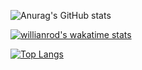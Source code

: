 ![Anurag's GitHub stats](https://github-readme-stats.vercel.app/api?username=sunwookim05&show_icons=true&theme=tokyonight)

[![willianrod's wakatime stats](https://github-readme-stats.vercel.app/api/wakatime?username=sunwookim05&theme=tokyonight)](https://github.com/anuraghazra/github-readme-stats)

[![Top Langs](https://github-readme-stats.vercel.app/api/top-langs/?username=sunwookim05&layout=compact&theme=tokyonight)](https://github.com/anuraghazra/github-readme-stats)
